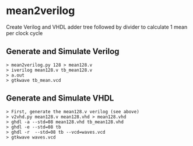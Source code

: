# mean2verilog
Create Verilog and VHDL adder tree followed by divider to calculate 1 mean per clock cycle

## Generate and Simulate Verilog

```
> mean2verilog.py 128 > mean128.v
> iverilog mean128.v tb_mean128.v
> a.out
> gtkwave tb_mean.vcd
```

## Generate and Simulate VHDL

```
> First, generate the mean128.v verilog (see above)
> v2vhd.py mean128.v mean128.vhd > mean128.vhd
> ghdl -a --std=08 mean128.vhd tb_mean128.vhd
> ghdl -e --std=08 tb
> ghdl -r  --std=08 tb --vcd=waves.vcd
> gtkwave waves.vcd
```





